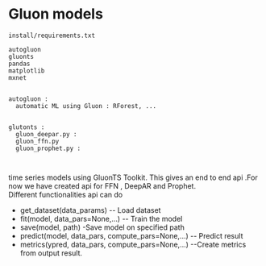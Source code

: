 # Gluon models 
```  
install/requirements.txt

autogluon
gluonts
pandas
matplotlib
mxnet


autogluon :
  automatic ML using Gluon : RForest, ...


glutonts :
  gluon_deepar.py :
  gluon_ffn.py
  gluon_prophet.py :



```
time series models using GluonTS Toolkit.
This gives an end to end api .For now we have created api for FFN , DeepAR and Prophet.<br/> 
Different functionalities api can do 
* get_dataset(data_params)  -- Load dataset
* fit(model, data_pars=None,...) -- Train the model
* save(model, path) -Save model on specified path
* predict(model, data_pars, compute_pars=None,...) -- Predict result 
* metrics(ypred, data_pars, compute_pars=None,...) --Create metrics from output result. 



